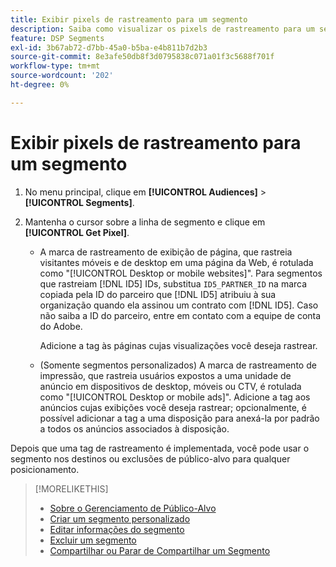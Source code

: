```yaml
---
title: Exibir pixels de rastreamento para um segmento
description: Saiba como visualizar os pixels de rastreamento para um segmento de recusa de venda personalizado ou CCPA.
feature: DSP Segments
exl-id: 3b67ab72-d7bb-45a0-b5ba-e4b811b7d2b3
source-git-commit: 8e3afe50db8f3d0795838c071a01f3c5688f701f
workflow-type: tm+mt
source-wordcount: '202'
ht-degree: 0%

---
```


# Exibir pixels de rastreamento para um segmento

1. No menu principal, clique em **[!UICONTROL Audiences]** > **[!UICONTROL Segments]**.

1. Mantenha o cursor sobre a linha de segmento e clique em **[!UICONTROL Get Pixel]**.

   * A marca de rastreamento de exibição de página, que rastreia visitantes móveis e de desktop em uma página da Web, é rotulada como &quot;[!UICONTROL Desktop or mobile websites]&quot;. Para segmentos que rastreiam [!DNL ID5] IDs, substitua `ID5_PARTNER_ID` na marca copiada pela ID do parceiro que [!DNL ID5] atribuiu à sua organização quando ela assinou um contrato com [!DNL ID5]. Caso não saiba a ID do parceiro, entre em contato com a equipe de conta do Adobe.

     Adicione a tag às páginas cujas visualizações você deseja rastrear.

   * (Somente segmentos personalizados) A marca de rastreamento de impressão, que rastreia usuários expostos a uma unidade de anúncio em dispositivos de desktop, móveis ou CTV, é rotulada como &quot;[!UICONTROL Desktop or mobile ads]&quot;. Adicione a tag aos anúncios cujas exibições você deseja rastrear; opcionalmente, é possível adicionar a tag a uma disposição para anexá-la por padrão a todos os anúncios associados à disposição.

Depois que uma tag de rastreamento é implementada, você pode usar o segmento nos destinos ou exclusões de público-alvo para qualquer posicionamento.

>[!MORELIKETHIS]
>
>* [Sobre o Gerenciamento de Público-Alvo](audience-about.md)
>* [Criar um segmento personalizado](custom-segment-create.md)
>* [Editar informações do segmento](segment-edit.md)
>* [Excluir um segmento](segment-delete.md)
>* [Compartilhar ou Parar de Compartilhar um Segmento](segment-share.md)
